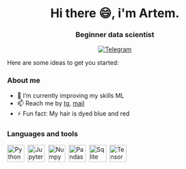 <div id="header" align="center">
  <h1>Hi there 😄, i'm Artem.</h1>
  <h3>Beginner data scientist</h3>
</div>

<div id="Socials" align="center">
<a href="t.me/kkquen">
  <img src="https://img.shields.io/badge/Telegram-blue?style=for-the-badge&logo=Telegram" alt="Telegram"/>
</a>
</div>
<!--
**KKQUEN/KKQUEN** is a ✨ _special_ ✨ repository because its `README.md` (this file) appears on your GitHub profile.
-->


Here are some ideas to get you started:
### About me
- 🌱 I’m currently improving my skills ML
- 📫 Reach me by [tg](t.me/kkquen), [mail](mailto:artem_r2015@mail.ru)
- ⚡ Fun fact: My hair is dyed blue and red

### Languages and tools

<img src="https://cdn.jsdelivr.net/gh/devicons/devicon/icons/python/python-original-wordmark.svg" title="Python" width="40" height="40"/>&nbsp;
<img src="https://cdn.jsdelivr.net/gh/devicons/devicon/icons/jupyter/jupyter-original-wordmark.svg" title="Jupyter" width="40" height="40"/>&nbsp;
<img src="https://cdn.jsdelivr.net/gh/devicons/devicon/icons/numpy/numpy-original-wordmark.svg" title="Numpy" width="40" height="40"/>&nbsp;
<img src="https://cdn.jsdelivr.net/gh/devicons/devicon/icons/pandas/pandas-original-wordmark.svg" title="Pandas" width="40" height="40"/>&nbsp;
<img src="https://cdn.jsdelivr.net/gh/devicons/devicon/icons/sqlite/sqlite-original.svg" title="Sqlite" width="40" height="40"/>&nbsp;
<img src="https://cdn.jsdelivr.net/gh/devicons/devicon/icons/tensorflow/tensorflow-original-wordmark.svg" title="TensorFlow" width="40" height="40"/>
